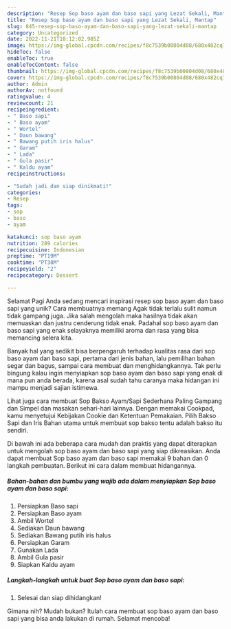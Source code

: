 ```yaml
---
description: "Resep Sop baso ayam dan baso sapi yang Lezat Sekali, Mantap"
title: "Resep Sop baso ayam dan baso sapi yang Lezat Sekali, Mantap"
slug: 845-resep-sop-baso-ayam-dan-baso-sapi-yang-lezat-sekali-mantap
category: Uncategorized
date: 2022-11-21T18:12:02.985Z
image: https://img-global.cpcdn.com/recipes/f8c7539b00804d08/680x482cq70/sop-baso-ayam-dan-baso-sapi-foto-resep-utama.jpg
hideToc: false
enableToc: true
enableTocContent: false
thumbnail: https://img-global.cpcdn.com/recipes/f8c7539b00804d08/680x482cq70/sop-baso-ayam-dan-baso-sapi-foto-resep-utama.jpg
cover: https://img-global.cpcdn.com/recipes/f8c7539b00804d08/680x482cq70/sop-baso-ayam-dan-baso-sapi-foto-resep-utama.jpg
author: Admin
authorAv: notfound
ratingvalue: 4
reviewcount: 21
recipeingredient:
- " Baso sapi"
- " Baso ayam"
- " Wortel"
- " Daun bawang"
- " Bawang putih iris halus"
- " Garam"
- " Lada"
- " Gula pasir"
- " Kaldu ayam"
recipeinstructions:

- "Sudah jadi dan siap dinikmati!"
categories:
- Resep
tags:
- sop
- baso
- ayam

katakunci: sop baso ayam 
nutrition: 289 calories
recipecuisine: Indonesian
preptime: "PT19M"
cooktime: "PT38M"
recipeyield: "2"
recipecategory: Dessert

---
```



Selamat Pagi Anda sedang mencari inspirasi resep sop baso ayam dan baso sapi yang unik? Cara membuatnya memang Agak tidak terlalu sulit namun tidak gampang juga. Jika salah mengolah maka hasilnya tidak akan memuaskan dan justru cenderung tidak enak. Padahal sop baso ayam dan baso sapi yang enak selayaknya memiliki aroma dan rasa yang bisa memancing selera kita.


Banyak hal yang sedikit bisa berpengaruh terhadap kualitas rasa dari sop baso ayam dan baso sapi, pertama dari jenis bahan, lalu pemilihan bahan segar dan bagus, sampai cara membuat dan menghidangkannya. Tak perlu bingung kalau ingin menyiapkan sop baso ayam dan baso sapi yang enak di mana pun anda berada, karena asal sudah tahu caranya maka hidangan ini mampu menjadi sajian istimewa.

Lihat juga cara membuat Sop Bakso Ayam/Sapi Sederhana Paling Gampang dan Simpel dan masakan sehari-hari lainnya. Dengan memakai Cookpad, kamu menyetujui Kebijakan Cookie dan Ketentuan Pemakaian. Pilih Bakso Sapi dan Iris Bahan utama untuk membuat sop bakso tentu adalah bakso itu sendiri.


Di bawah ini ada beberapa cara mudah dan praktis yang dapat diterapkan untuk mengolah sop baso ayam dan baso sapi yang siap dikreasikan. Anda dapat membuat Sop baso ayam dan baso sapi memakai 9 bahan dan 0 langkah pembuatan. Berikut ini cara dalam membuat hidangannya.

<!--inarticleads1-->

##### Bahan-bahan dan bumbu yang wajib ada dalam menyiapkan Sop baso ayam dan baso sapi:

1. Persiapkan  Baso sapi
1. Persiapkan  Baso ayam
1. Ambil  Wortel
1. Sediakan  Daun bawang
1. Sediakan  Bawang putih iris halus
1. Persiapkan  Garam
1. Gunakan  Lada
1. Ambil  Gula pasir
1. Siapkan  Kaldu ayam




<!--inarticleads2-->

##### Langkah-langkah untuk buat Sop baso ayam dan baso sapi:


1. Selesai dan siap dihidangkan!



Gimana nih? Mudah bukan? Itulah cara membuat sop baso ayam dan baso sapi yang bisa anda lakukan di rumah. Selamat mencoba!
